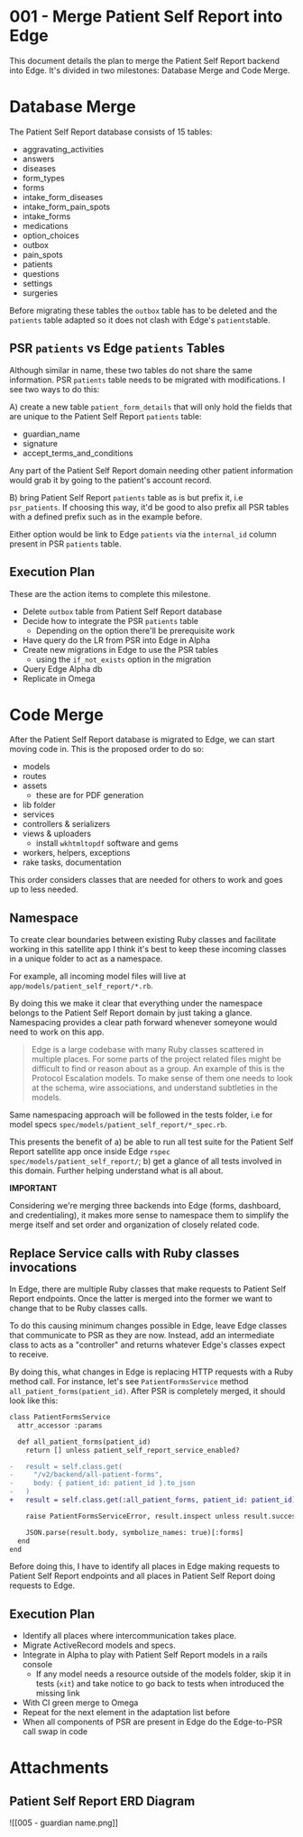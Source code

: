 # 001 - Merge Patient Self Report into Edge

This document details the plan to merge the Patient Self Report backend into Edge. It's divided in two milestones: Database Merge and Code Merge.

# Database Merge

The Patient Self Report database consists of 15 tables:
- aggravating_activities
- answers
- diseases
- form_types
- forms
- intake_form_diseases
- intake_form_pain_spots
- intake_forms
- medications
- option_choices
- outbox
- pain_spots
- patients
- questions
- settings
- surgeries

Before migrating these tables the `outbox` table has to be deleted and the `patients` table adapted so it does not clash with Edge's `patients`table.

## PSR `patients` vs Edge `patients` Tables

Although similar in name, these two tables do not share the same information. PSR `patients` table needs to be migrated with modifications. I see two ways to do this:

A) create a new table `patient_form_details` that will only hold the fields that are unique to the Patient Self Report `patients` table:

- guardian_name
- signature
- accept_terms_and_conditions

Any part of the Patient Self Report domain needing other patient information would grab it by going to the patient's account record.

B) bring Patient Self Report `patients` table as is but prefix it, i.e `psr_patients`. If choosing this way, it'd be good to also prefix all PSR tables with a defined prefix such as in the example before.

Either option would be link to Edge `patients` via the `internal_id` column present in PSR `patients` table.

## Execution Plan

These are the action items to complete this milestone.

- Delete `outbox` table from Patient Self Report database
- Decide how to integrate the PSR `patients` table
	- Depending on the option there'll be prerequisite work
- Have query do the LR from PSR into Edge in Alpha
- Create new migrations in Edge to use the PSR tables
	- using the `if_not_exists` option in the migration
- Query Edge Alpha db
- Replicate in Omega

# Code Merge

After the Patient Self Report database is migrated to Edge, we can start moving code in. This is the proposed order to do so:

- models
- routes
- assets
	- these are for PDF generation
- lib folder
- services
- controllers & serializers
- views & uploaders
	- install `wkhtmltopdf` software and gems
- workers, helpers, exceptions
- rake tasks, documentation

This order considers classes that are needed for others to work and goes up to less needed.

## Namespace

To create clear boundaries between existing Ruby classes and facilitate working in this satellite app I think it's best to keep these incoming classes in a unique folder to act as a namespace.

For example, all incoming model files will live at `app/models/patient_self_report/*.rb`.

By doing this we make it clear that everything under the namespace belongs to the Patient Self Report domain by just taking a glance. Namespacing provides a clear path forward whenever someyone would need to work on this app.

> Edge is a large codebase with many Ruby classes scattered in multiple places. For some parts of the project related files might be difficult to find or reason about as a group. An example of this is the Protocol Escalation models. To make sense of them one needs to look at the schema, wire associations, and understand subtleties in the models.

Same namespacing approach will be followed in the tests folder, i.e for model specs `spec/models/patient_self_report/*_spec.rb`.

This presents the benefit of a) be able to run all test suite for the Patient Self Report satellite app once inside Edge `rspec spec/models/patient_self_report/`; b) get a glance of all tests involved in this domain. Further helping understand what is all about.

**IMPORTANT**

Considering we're merging three backends into Edge (forms, dashboard, and credentialing), it makes more sense to namespace them to simplify the merge itself and set order and organization of closely related code.

## Replace Service calls with Ruby classes invocations

In Edge, there are multiple Ruby classes that make requests to Patient Self Report endpoints. Once the latter is merged into the former we want to change that to be Ruby classes calls.

To do this causing minimum changes possible in Edge, leave Edge classes that communicate to PSR as they are now. Instead, add an intermediate class to acts as a "controller" and returns whatever Edge's classes expect to receive.

By doing this, what changes in Edge is replacing HTTP requests with a Ruby method call. For instance, let's see `PatientFormsService` method `all_patient_forms(patient_id)`. After PSR is completely merged, it should look like this:
```diff
class PatientFormsService
  attr_accessor :params

  def all_patient_forms(patient_id)
    return [] unless patient_self_report_service_enabled?

-   result = self.class.get(
-     "/v2/backend/all-patient-forms",
-     body: { patient_id: patient_id }.to_json
-   )
+   result = self.class.get(:all_patient_forms, patient_id: patient_id)

    raise PatientFormsServiceError, result.inspect unless result.success?

    JSON.parse(result.body, symbolize_names: true)[:forms]
  end
end
```

Before doing this, I have to identify all places in Edge making requests to Patient Self Report endpoints and all places in Patient Self Report doing requests to Edge.

## Execution Plan

- Identify all places where intercommunication takes place.
- Migrate ActiveRecord models and specs.
- Integrate in Alpha to play with Patient Self Report models in a rails console
	- If any model needs a resource outside of the models folder, skip it in tests (`xit`) and take notice to go back to tests when introduced the missing link
- With CI green merge to Omega
- Repeat for the next element in the adaptation list before
- When all components of PSR are present in Edge do the Edge-to-PSR call swap in code

# Attachments

## Patient Self Report ERD Diagram

![[005 - guardian name.png]]